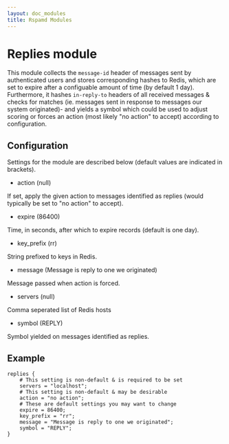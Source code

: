 ```yaml
---
layout: doc_modules
title: Rspamd Modules
---
```

# Replies module

This module collects the `message-id` header of messages sent by authenticated users and stores corresponding hashes to Redis, which are set to expire after a configuable amount of time (by default 1 day). Furthermore, it hashes `in-reply-to` headers of all received messages & checks for matches (ie. messages sent in response to messages our system originated)- and yields a symbol which could be used to adjust scoring or forces an action (most likely "no action" to accept) according to configuration.


## Configuration

Settings for the module are described below (default values are indicated in brackets).

- action (null)

If set, apply the given action to messages identified as replies (would typically be set to "no action" to accept).

- expire (86400)

Time, in seconds, after which to expire records (default is one day).

- key_prefix (rr)

String prefixed to keys in Redis.

- message (Message is reply to one we originated)

Message passed when action is forced.

- servers (null)

Comma seperated list of Redis hosts

- symbol (REPLY)

Symbol yielded on messages identified as replies.

## Example

~~~ucl
replies {
    # This setting is non-default & is required to be set
    servers = "localhost";
    # This setting is non-default & may be desirable
    action = "no action";
    # These are default settings you may want to change
    expire = 86400;
    key_prefix = "rr";
    message = "Message is reply to one we originated";
    symbol = "REPLY";
}
~~~
